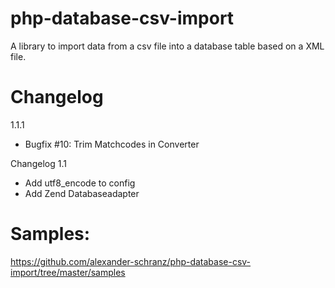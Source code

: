php-database-csv-import
=======================
A library to import data from a csv file into a database table based on a XML file.

Changelog
=======================
1.1.1
 - Bugfix #10: Trim Matchcodes in Converter


Changelog
1.1
 - Add utf8_encode to config
 - Add Zend Databaseadapter

Samples:
=======================
https://github.com/alexander-schranz/php-database-csv-import/tree/master/samples
